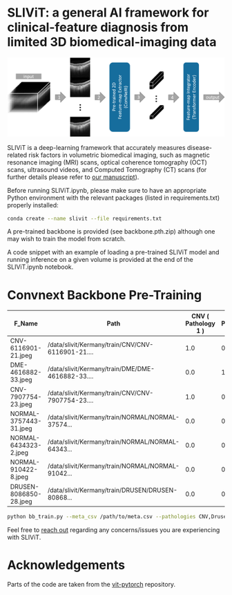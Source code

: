 # SLIViT: a general AI framework for clinical-feature diagnosis from limited 3D biomedical-imaging data


<img src="SLIViT.png" width="900px"/>


SLIViT is a deep-learning framework that accurately measures disease-related risk factors in volumetric biomedical imaging, such as magnetic resonance imaging (MRI) scans, optical coherence tomography (OCT) scans, ultrasound videos, and Computed Tomography (CT) scans (for further details please refer to <a href="https://www.researchsquare.com/article/rs-3044914/latest">our manuscript</a>). 

Before running SLIViT.ipynb, please make sure to have an appropriate Python environment with the relevant packages (listed in requirements.txt) properly installed:
```bash
conda create --name slivit --file requirements.txt
```

A pre-trained backbone is provided (see backbone.pth.zip) although one may wish to train the model from scratch.

A code snippet with an example of loading a pre-trained SLIViT model and running inference on a given volume is provided at the end of the SLIViT.ipynb notebook.

# Convnext Backbone Pre-Training

F_Name | Path | CNV ( Pathology 1 ) | DME ( Pathology 2 ) | Drusen ( Pathology 3 ) | Normal ( Pathology 4 ) | 
--- | --- | --- | --- |--- |--- |
 CNV-6116901-21.jpeg  |     /data/slivit/Kermany/train/CNV/CNV-6116901-21.... | 1.0 | 0.0   |  0.0  |   0.0|
     DME-4616882-33.jpeg  |    /data/slivit/Kermany/train/DME/DME-4616882-33.... | 0.0 | 1.0  |   0.0   |  0.0|
     CNV-7907754-23.jpeg  |  /data/slivit/Kermany/train/CNV/CNV-7907754-23.... | 1.0 | 0.0   |  0.0    | 0.0|
  NORMAL-3757443-31.jpeg  | /data/slivit/Kermany/train/NORMAL/NORMAL-37574... | 0.0  |0.0  |   0.0   |  1.0
   NORMAL-6434323-2.jpeg |  /data/slivit/Kermany/train/NORMAL/NORMAL-64343...  |0.0|  0.0   |  0.0 |    1.0|
    NORMAL-910422-8.jpeg | /data/slivit/Kermany/train/NORMAL/NORMAL-91042... | 0.0 | 0.0  |   0.0   |  1.0|
  DRUSEN-8086850-28.jpeg |  /data/slivit/Kermany/train/DRUSEN/DRUSEN-80868... | 0.0 | 0.0   |  1.0   |  0.0|


```bash
python bb_train.py --meta_csv /path/to/meta.csv --pathologies CNV,Drusen,DME,Normal --out_dir /output/dir/to/pretrained_bb.pth --b_size 4 --gpu_id 1 --n_cpu=32
```





Feel free to <a href="mailto:orenavram@gmail.com,berkin1997@g.ucla.edu?subject=A%20SLIViT%20question"> reach out</a> regarding any concerns/issues you are experiencing with SLIViT.

# Acknowledgements
Parts of the code are taken from the <a href="https://github.com/lucidrains/vit-pytorch/tree/main"> vit-pytorch</a> repository.
